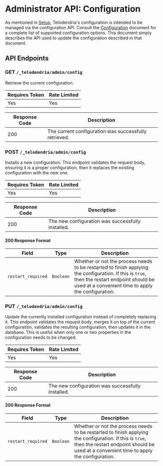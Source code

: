 # Administrator API: Configuration

As mentioned in [Setup](../setup.md), Telodendria's configuration is
intended to be managed via the configuration API. Consult the
[Configuration](../config.md) document for a complete list of supported
configuration options. This document simply describes the API used to
update the configuration described in that document.

## API Endpoints

### **GET** `/_telodendria/admin/config`

Retrieve the current configuration.

| Requires Token | Rate Limited |
|----------------|--------------|
| Yes            | Yes          |

| Response Code | Description |
|---------------|-------------|
| 200           | The current configuration was successfully retrieved.|

### **POST** `/_telodendria/admin/config`

Installs a new configuration. This endpoint validates the request body,
ensuring it is a proper configuration, then it replaces the existing
configuration with the new one.

| Requires Token | Rate Limited |
|----------------|--------------|
| Yes            | Yes          |

| Response Code | Description |
|---------------|-------------|
| 200           | The new configuration was successfully installed.|

#### 200 Response Format

| Field | Type | Description |
|-------|------|-------------|
| `restart_required` | `Boolean` | Whether or not the process needs to be restarted to finish applying the configuration. If this is `true`, then the restart endpoint should be used at a convenient time to apply the configuration.

### **PUT** `/_telodendria/admin/config`

Update the currently installed configuration instead of completely replacing it. This endpoint
validates the request body, merges it on top of the current configuration, validates the resulting
configuration, then updates it in the database. This is useful when only one or two properties
in the configuration needs to be changed.

| Requires Token | Rate Limited |
|----------------|--------------|
| Yes            | Yes          |

| Response Code | Description |
|---------------|-------------|
| 200           | The new configuration was successfully installed.|

#### 200 Response Format

| Field | Type | Description |
|-------|------|-------------|
| `restart_required` | `Boolean` | Whether or not the process needs to be restarted to finish applying the configuration. If this is `true`, then the restart endpoint should be used at a convenient time to apply the configuration.
